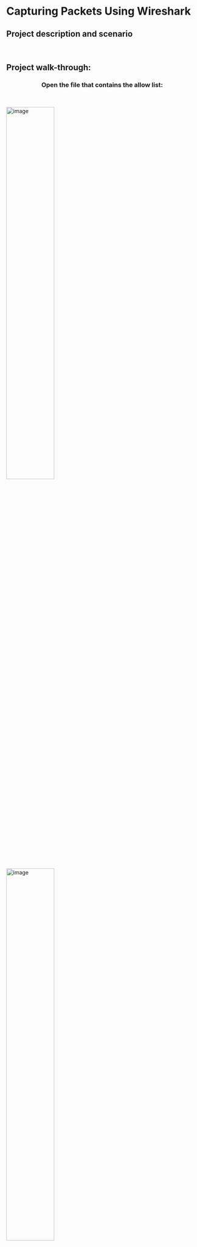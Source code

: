 <h1>Capturing Packets Using Wireshark</h1>


<h2>Project description and scenario</h2>


<br />

<h2>Project walk-through:</h2>

<h3><p align="center">Open the file that contains the allow list:</h3>


<br/>

<img width="50%" alt="image" src="https://github.com/arnius88/PythonParsing/assets/152484037/8e4fbf8d-3dfc-48c7-956a-eafb9a0e7ab9"><br/>


<br/>

<img width="50%" alt="image" src="https://github.com/arnius88/PythonParsing/assets/152484037/9379ebed-1620-4ff8-a1e4-f65cdda4432e"><br/>
